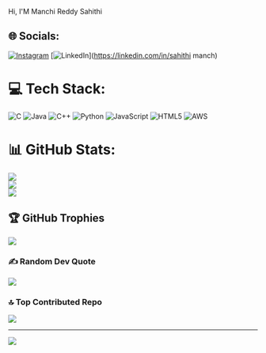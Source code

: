 Hi, I'M Manchi Reddy Sahithi
## 🌐 Socials:
[![Instagram](https://img.shields.io/badge/Instagram-%23E4405F.svg?logo=Instagram&logoColor=white)](https://instagram.com/sahithi_reddy__19) [![LinkedIn](https://img.shields.io/badge/LinkedIn-%230077B5.svg?logo=linkedin&logoColor=white)](https://linkedin.com/in/sahithi manch) 

# 💻 Tech Stack:
![C](https://img.shields.io/badge/c-%2300599C.svg?style=for-the-badge&logo=c&logoColor=white) ![Java](https://img.shields.io/badge/java-%23ED8B00.svg?style=for-the-badge&logo=openjdk&logoColor=white) ![C++](https://img.shields.io/badge/c++-%2300599C.svg?style=for-the-badge&logo=c%2B%2B&logoColor=white) ![Python](https://img.shields.io/badge/python-3670A0?style=for-the-badge&logo=python&logoColor=ffdd54) ![JavaScript](https://img.shields.io/badge/javascript-%23323330.svg?style=for-the-badge&logo=javascript&logoColor=%23F7DF1E) ![HTML5](https://img.shields.io/badge/html5-%23E34F26.svg?style=for-the-badge&logo=html5&logoColor=white) ![AWS](https://img.shields.io/badge/AWS-%23FF9900.svg?style=for-the-badge&logo=amazon-aws&logoColor=white)
# 📊 GitHub Stats:
![](https://github-readme-stats.vercel.app/api?username=sahithi-191m&theme=dark&hide_border=false&include_all_commits=true&count_private=false)<br/>
![](https://nirzak-streak-stats.vercel.app/?user=sahithi-191m&theme=dark&hide_border=false)<br/>
![](https://github-readme-stats.vercel.app/api/top-langs/?username=sahithi-191m&theme=dark&hide_border=false&include_all_commits=true&count_private=false&layout=compact)

## 🏆 GitHub Trophies
![](https://github-profile-trophy.vercel.app/?username=sahithi-191m&theme=radical&no-frame=false&no-bg=true&margin-w=4)

### ✍️ Random Dev Quote
![](https://quotes-github-readme.vercel.app/api?type=horizontal&theme=radical)

### 🔝 Top Contributed Repo
![](https://github-contributor-stats.vercel.app/api?username=sahithi-191m&limit=5&theme=dark&combine_all_yearly_contributions=true)

---
[![](https://visitcount.itsvg.in/api?id=sahithi-191m&icon=0&color=0)](https://visitcount.itsvg.in)

<!-- Proudly created with GPRM ( https://gprm.itsvg.in ) -->
